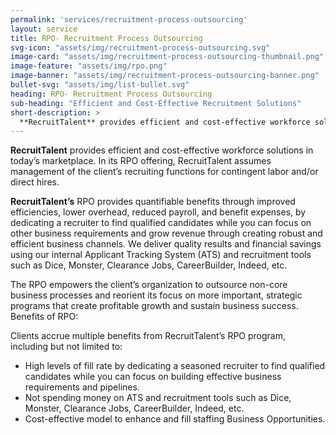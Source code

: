 ```yaml
---
permalink: 'services/recruitment-process-outsourcing'
layout: service
title: RPO- Recruitment Process Outsourcing 
svg-icon: "assets/img/recruitment-process-outsourcing.svg"
image-card: "assets/img/recruitment-process-outsourcing-thumbnail.png"
image-feature: "assets/img/rpo.png"
image-banner: "assets/img/recruitment-process-outsourcing-banner.png"
bullet-svg: "assets/img/list-bullet.svg"
heading: RPO- Recruitment Process Outsourcing 
sub-heading: "Efficient and Cost-Effective Recruitment Solutions"
short-description: >
  **RecruitTalent** provides efficient and cost-effective workforce solutions in today’s marketplace. In its RPO offering, RecruitTalent assumes management of the client’s recruiting functions for contingent labor and/or direct hire
---
```

  **RecruitTalent** provides efficient and cost-effective workforce solutions in today’s marketplace. In its RPO offering, RecruitTalent assumes management of the client’s recruiting functions for contingent labor and/or direct hires.

  **RecruitTalent’s** RPO provides quantifiable benefits through improved efficiencies, lower overhead, reduced payroll, and benefit expenses, by dedicating a recruiter to find qualified candidates while you can focus on other business requirements and grow revenue through creating robust and efficient business channels. We deliver quality results and financial savings using our internal Applicant Tracking System (ATS) and recruitment tools such as Dice, Monster, Clearance Jobs, CareerBuilder, Indeed, etc.

  The RPO empowers the client’s organization to outsource non-core business processes and reorient its focus on more important, strategic programs that create  profitable growth and sustain business success.
  Benefits of RPO:

  Clients accrue multiple benefits from RecruitTalent’s RPO program, including but not limited to:
- High levels of fill rate by dedicating a seasoned recruiter to find qualified candidates while you can focus on building effective business requirements and   pipelines.
- Not spending money on ATS and recruitment tools such as Dice, Monster, Clearance Jobs, CareerBuilder, Indeed, etc.
- Cost-effective model to enhance and fill staffing Business Opportunities.

